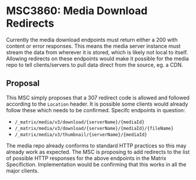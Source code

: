 # MSC3860: Media Download Redirects

Currently the media download endpoints must return either a 200 with content or error responses. This
means the media server instance must stream the data from wherever it is stored, which is likely not
local to itself. Allowing redirects on these endpoints would  make it possible for the media repo to
tell clients/servers to pull data direct from the source, eg. a CDN.

## Proposal

This MSC simply proposes that a 307 redirect code is allowed and followed according to the `Location`
header. It is possible some clients would already follow these which needs to be confirmed. Specifc
endpoints in question:

+ `/_matrix/media/v3/download/{serverName}/{mediaId}`
+ `/_matrix/media/v3/download/{serverName}/{mediaId}/{fileName}`
+ `/_matrix/media/v3/thumbnail/{serverName}/{mediaId}`

The media repo already conforms to standard HTTP practices so this may already work as expected. The
MSC is proposing to add redirects to the list of possible HTTP responses for the above endpoints in
the Matrix Specifiction. Implementation would be confirming that this works in all the major clients.
